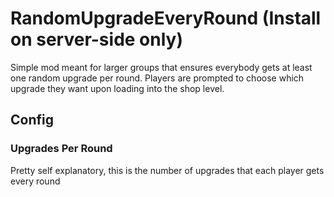 # RandomUpgradeEveryRound (Install on server-side only)
Simple mod meant for larger groups that ensures everybody gets at least one random upgrade per round.
Players are prompted to choose which upgrade they want upon loading into the shop level.

## Config
### Upgrades Per Round
Pretty self explanatory, this is the number of upgrades that each player gets every round

